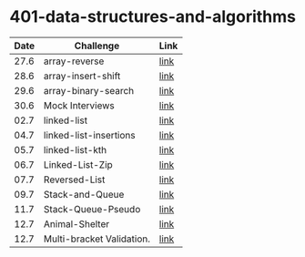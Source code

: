 # 401-data-structures-and-algorithms  
Date | Challenge | Link
--- | --- | ---
27.6 | array-reverse | [link](./arrayReverse/README.md)
28.6 | array-insert-shift | [link](./arrayInsertShift/README.md)
29.6 | array-binary-search | [link](./arrayBinarySearch/README.md)
30.6 | Mock Interviews | [link]()
02.7 | linked-list | [link](./linkedList/linked-list/README.md)
04.7 | linked-list-insertions | [link](./linkedList/linked-list/linked-list-insertions.md)
05.7 | linked-list-kth | [link](./linkedList/linked-list/linked-list-kth.md)
06.7 | Linked-List-Zip | [link](./linkedList/linked-list/linkedListZip.md)
07.7 | Reversed-List | [link](./linkedList/linked-list/reversed-list.jpg)
09.7 | Stack-and-Queue | [link](./Stack-and-Queue/README.md)
11.7 | Stack-Queue-Pseudo | [link](./Stack-and-Queue/stack-queue-pseudo.md)
12.7 | Animal-Shelter | [link](./Animal-Shelter/README.md)
12.7 | Multi-bracket Validation. | [link](./Stack-Queue-Brackets/README.md)
